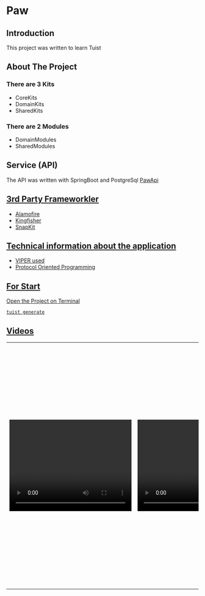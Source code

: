 
# Paw

## Introduction
This project was written to learn Tuist

## About The Project
### There are 3 Kits
<ul>
  <li>CoreKits</li>
  <li>DomainKits</li>
  <li>SharedKits</li>
</ul>  

### There are 2 Modules
<ul>
  <li>DomainModules</li>
  <li>SharedModules</li>
</ul>  

## Service (API)
The API was written with SpringBoot and PostgreSql
<a href="https://github.com/engingulek/PawApi"> PawApi

## 3rd Party Frameworkler
<ul>
  <li>Alamofire</li>
  <li>Kingfisher</li>
  <li>SnapKit</li>
</ul>  

## Technical information about the application
<ul>
  <li>VIPER used</li>
  <li>Protocol Oriented Programming</li>
</ul>  


## For Start
Open the Project on Terminal 
```
tuist generate

```
## Videos
 <table style"float:right;">
 <tr>
   <td>  <video width="320" height="240" src = "https://github.com/engingulek/Paw/assets/74055938/1e68ee82-3079-4a49-9eb7-226b9fce7711">   </td>
   <td> <video width="320" height="240" src = "https://github.com/engingulek/Paw/assets/74055938/63169229-077f-49e4-bad8-99b1dec99433"> </td>
    <td> <img width="320" height="640" src ="https://github.com/engingulek/Paw/assets/74055938/19a54c28-5ddd-4fe7-b9cd-ee6734e18eff"> </td>
 </tr>
 </table>








